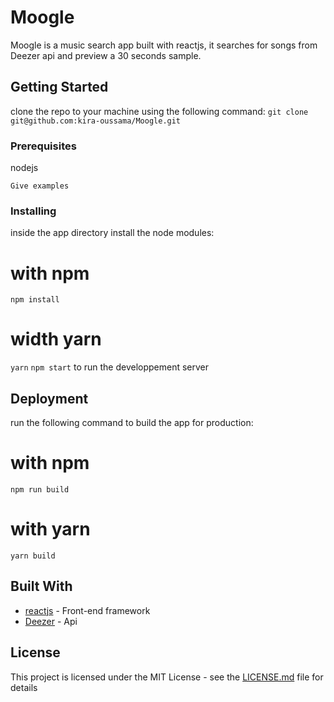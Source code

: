 # Moogle

Moogle is a music search app built with reactjs, it searches for songs from Deezer api and preview a 30 seconds sample.

## Getting Started

clone the repo to your machine using the following command: 
`git clone git@github.com:kira-oussama/Moogle.git`

### Prerequisites

nodejs

```
Give examples
```

### Installing

inside the app directory install the node modules:
# with npm
`npm install` 
# width yarn
`yarn` 
`npm start` to run the developpement server 

## Deployment

run the following command to build the app for production:
# with npm
`npm run build`
# with yarn
`yarn build`

## Built With

* [reactjs](https://reactjs.org/) - Front-end framework
* [Deezer](https://developers.deezer.com/login?redirect=/api) - Api
## License

This project is licensed under the MIT License - see the [LICENSE.md](LICENSE.md) file for details

